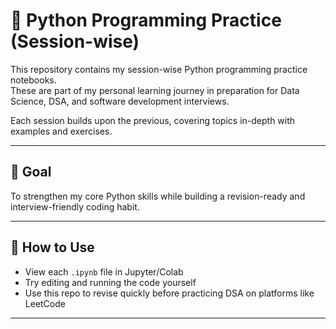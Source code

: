 # 🐍 Python Programming Practice (Session-wise)

This repository contains my session-wise Python programming practice notebooks.  
These are part of my personal learning journey in preparation for Data Science, DSA, and software development interviews.

Each session builds upon the previous, covering topics in-depth with examples and exercises.

---

## 🎯 Goal

To strengthen my core Python skills while building a revision-ready and interview-friendly coding habit.

---

## 🧠 How to Use

- View each `.ipynb` file in Jupyter/Colab
- Try editing and running the code yourself
- Use this repo to revise quickly before practicing DSA on platforms like LeetCode

---
